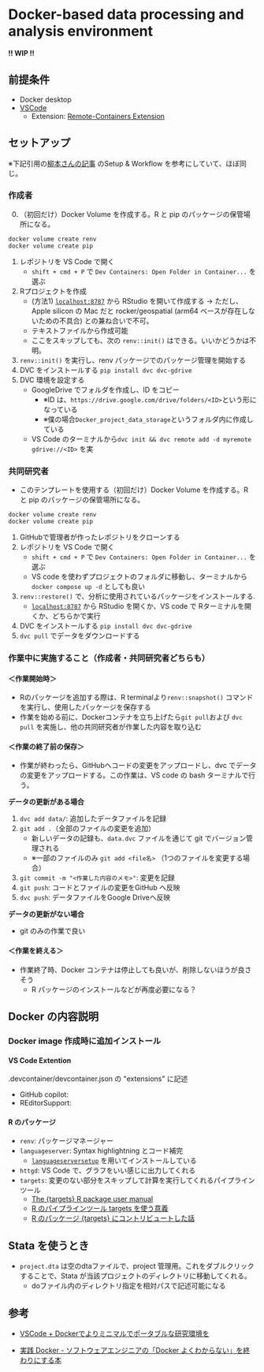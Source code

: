 # Docker-based data processing and analysis environment

**!! WIP !!**

## 前提条件

- Docker desktop
- [VSCode](https://code.visualstudio.com/)
  - Extension:  [Remote-Containers Extension](https://marketplace.visualstudio.com/items?itemName=ms-vscode-remote.remote-containers)

## セットアップ

※下記引用の[柳本さんの記事](https://zenn.dev/nicetak/articles/vscode-docker-2023) のSetup & Workflow を参考にしていて、ほぼ同じ。

### 作成者

0. （初回だけ）Docker Volume を作成する。R と pip のパッケージの保管場所になる。

```{.shell}
docker volume create renv
docker volume create pip
```

1. レポジトリを VS Code で開く
   - `shift + cmd + P` で `Dev Containers: Open Folder in Container...` を選ぶ
2. Rプロジェクトを作成
   - (方法1) [`localhost:8787`](localhost:8787) から RStudio を開いて作成する
     → ただし、 Apple silicon の Mac だと rocker/geospatial (arm64 ベースが存在しないための不具合) との兼ね合いで不可。
   - テキストファイルから作成可能
   - ここをスキップしても、次の `renv::init()` はできる。いいかどうかは不明。
3. `renv::init()` を実行し、renv パッケージでのパッケージ管理を開始する
4. DVC をインストールする `pip install dvc dvc-gdrive`
5. DVC 環境を設定する
   - GoogleDrive でフォルダを作成し、ID をコピー
     - ※ID は、`https://drive.google.com/drive/folders/<ID>`という形になっている
     - ※僕の場合`Docker_project_data_storage`というフォルダ内に作成している
   - VS Code のターミナルから`dvc init && dvc remote add -d myremote gdrive://<ID>` を実

### 共同研究者

- このテンプレートを使用する（初回だけ）Docker Volume を作成する。R と pip のパッケージの保管場所になる。

```{.shell}
docker volume create renv
docker volume create pip
```

1. GitHubで管理者が作ったレポジトリをクローンする
2. レポジトリを VS Code で開く
   - `shift + cmd + P` で `Dev Containers: Open Folder in Container...` を選ぶ
   - VS code を使わずプロジェクトのフォルダに移動し、ターミナルから`docker compose up -d` としても良い
3. `renv::restore()` で、分析に使用されているパッケージをインストールする.
   - [`localhost:8787`](http://localhost:8787) から RStudio を開くか、VS code で Rターミナルを開くか、どちらかで実行
4. DVC をインストールする `pip install dvc dvc-gdrive`
5. `dvc pull` でデータをダウンロードする



### 作業中に実施すること（作成者・共同研究者どちらも）

#### ＜作業開始時＞

- Rのパッケージを追加する際は、R terminalより`renv::snapshot()` コマンドを実行し、使用したパッケージを保存する
- 作業を始める前に、Dockerコンテナを立ち上げたら`git pull`および `dvc pull` を実施し、他の共同研究者が作業した内容を取り込む

#### ＜作業の終了前の保存＞

- 作業が終わったら、GitHubへコードの変更をアップロードし、dvc でデータの変更をアップロードする。この作業は、VS code の bash ターミナルで行う。

**データの更新がある場合**

1. `dvc add data/`: 追加したデータファイルを記録
2. `git add .`（全部のファイルの変更を追加）
   -  新しいデータの記録も、`data.dvc` ファイルを通じて git でバージョン管理される
   - ※一部のファイルのみ `git add <file名>` （1つのファイルを変更する場合）
3. `git commit -m "<作業した内容のメモ>"`: 変更を記録
4. `git push`: コードとファイルの変更をGitHub へ反映
5. `dvc push`: データファイルをGoogle Driveへ反映

**データの更新がない場合**

- git のみの作業で良い

#### ＜作業を終える＞

- 作業終了時、Docker コンテナは停止しても良いが、削除しないほうが良さそう
  - R パッケージのインストールなどが再度必要になる？

## Docker の内容説明

### Docker image 作成時に追加インストール

#### VS Code Extention

.devcontainer/devcontainer.json の "extensions" に記述

- GitHub copilot: 
- REditorSupport: 

#### R のパッケージ

- `renv`: パッケージマネージャー
- `languageserver`: Syntax highlightning とコード補完
  - [`languageserversetup`](https://github.com/jozefhajnala/languageserversetup/tree/master) を用いてインストールしている
- `httgd`: VS Code で、グラフをいい感じに出力してくれる
- `targets`: 変更のない部分をスキップして計算を実行してくれるパイプラインツール
  - [The {targets} R package user manual](https://books.ropensci.org/targets/)
  - [R のパイプラインツール targets を使う意義](https://terashim.com/posts/targets-r-pipeline/)
  - [R のパッケージ {targets} にコントリビュートした話](https://buildersbox.corp-sansan.com/entry/2022/12/17/000000)

## Stata を使うとき

- `project.dta` は空のdtaファイルで、project 管理用。これをダブルクリックすることで、Stata が当該プロジェクトのディレクトリに移動してくれる。
  - doファイル内のディレクトリ指定を相対パスで記述可能になる



## 参考

- [VSCode + Dockerでよりミニマルでポータブルな研究環境を](https://zenn.dev/nicetak/articles/vscode-docker-2023)

- [実践 Docker - ソフトウェアエンジニアの「Docker よくわからない」を終わりにする本](https://zenn.dev/suzuki_hoge/books/2022-03-docker-practice-8ae36c33424b59)
